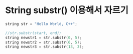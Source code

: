 # String substr() 이용해서 자르기
```cpp
string str = "Hello World, C++";

//str.substr(start, end);
string newstr1 = str.substr(0, 5);
string newstr2 = str.substr(6, 5);
string newstr3 = str.substr(13, 3);
```

